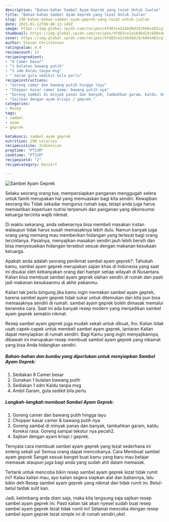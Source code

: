 ```yaml
---
description: "Bahan-bahan Sambel Ayam Geprek yang lezat Untuk Jualan"
title: "Bahan-bahan Sambel Ayam Geprek yang lezat Untuk Jualan"
slug: 196-bahan-bahan-sambel-ayam-geprek-yang-lezat-untuk-jualan
date: 2021-01-12T06:46:13.149Z
image: https://img-global.cpcdn.com/recipes/4fd83ce2a16d6d19/680x482cq70/sambel-ayam-geprek-foto-resep-utama.jpg
thumbnail: https://img-global.cpcdn.com/recipes/4fd83ce2a16d6d19/680x482cq70/sambel-ayam-geprek-foto-resep-utama.jpg
cover: https://img-global.cpcdn.com/recipes/4fd83ce2a16d6d19/680x482cq70/sambel-ayam-geprek-foto-resep-utama.jpg
author: Steven Christensen
ratingvalue: 4.4
reviewcount: 13
recipeingredient:
- "8 Camer besar"
- "1 bulatan bawang putih"
- "1 sdm Kaldu tanpa msg"
- " Garam gula sedikit bila perlu"
recipeinstructions:
- "Goreng camer dan bawang putih hingga layu"
- "Chopper kasar camer &amp; bawang putih nya"
- "Goreng sambal di minyak panas dan banyak, tambahkan garam, kaldu. Koreksi rasa. Goreng sampai tekstur nya pecah2."
- "Sajikan dengan ayam krispi / geprek."
categories:
- Resep
tags:
- sambel
- ayam
- geprek

katakunci: sambel ayam geprek 
nutrition: 290 calories
recipecuisine: Indonesian
preptime: "PT13M"
cooktime: "PT31M"
recipeyield: "2"
recipecategory: Dessert

---
```



![Sambel Ayam Geprek](https://img-global.cpcdn.com/recipes/4fd83ce2a16d6d19/680x482cq70/sambel-ayam-geprek-foto-resep-utama.jpg)

Selaku seorang orang tua, mempersiapkan panganan menggugah selera untuk famili merupakan hal yang memuaskan bagi kita sendiri. Kewajiban seorang ibu Tidak sekadar mengurus rumah saja, tetapi anda juga harus memastikan keperluan nutrisi terpenuhi dan panganan yang dikonsumsi keluarga tercinta wajib nikmat.

Di waktu  sekarang, anda sebenarnya bisa membeli masakan instan walaupun tidak harus susah memasaknya lebih dulu. Namun banyak juga orang yang memang mau memberikan hidangan yang terlezat bagi orang tercintanya. Pasalnya, menyajikan masakan sendiri jauh lebih bersih dan bisa menyesuaikan hidangan tersebut sesuai dengan makanan kesukaan keluarga. 



Apakah anda adalah seorang penikmat sambel ayam geprek?. Tahukah kamu, sambel ayam geprek merupakan sajian khas di Indonesia yang saat ini disukai oleh kebanyakan orang dari hampir setiap wilayah di Nusantara. Kalian bisa membuat sambel ayam geprek olahan sendiri di rumah dan pasti jadi makanan kesukaanmu di akhir pekanmu.

Kalian tak perlu bingung jika kamu ingin memakan sambel ayam geprek, karena sambel ayam geprek tidak sukar untuk ditemukan dan kita pun bisa memasaknya sendiri di rumah. sambel ayam geprek boleh dimasak memalui beraneka cara. Saat ini ada banyak resep modern yang menjadikan sambel ayam geprek semakin nikmat.

Resep sambel ayam geprek juga mudah sekali untuk dibuat, lho. Kalian tidak usah capek-capek untuk membeli sambel ayam geprek, lantaran Kalian dapat menyiapkan di rumah sendiri. Bagi Kamu yang ingin menyajikannya, dibawah ini merupakan resep membuat sambel ayam geprek yang nikamat yang bisa Anda hidangkan sendiri.

<!--inarticleads1-->

##### Bahan-bahan dan bumbu yang diperlukan untuk menyiapkan Sambel Ayam Geprek:

1. Sediakan 8 Camer besar
1. Gunakan 1 bulatan bawang putih
1. Sediakan 1 sdm Kaldu tanpa msg
1. Ambil  Garam, gula sedikit bila perlu




<!--inarticleads2-->

##### Langkah-langkah membuat Sambel Ayam Geprek:

1. Goreng camer dan bawang putih hingga layu
1. Chopper kasar camer &amp; bawang putih nya
1. Goreng sambal di minyak panas dan banyak, tambahkan garam, kaldu. Koreksi rasa. Goreng sampai tekstur nya pecah2.
1. Sajikan dengan ayam krispi / geprek.




Ternyata cara membuat sambel ayam geprek yang lezat sederhana ini enteng sekali ya! Semua orang dapat mencobanya. Cara Membuat sambel ayam geprek Sangat sesuai banget buat kamu yang baru mau belajar memasak ataupun juga bagi anda yang sudah ahli dalam memasak.

Tertarik untuk mencoba bikin resep sambel ayam geprek lezat tidak rumit ini? Kalau kalian mau, ayo kalian segera siapkan alat dan bahannya, lalu bikin deh Resep sambel ayam geprek yang nikmat dan tidak rumit ini. Betul-betul taidak sulit kan. 

Jadi, ketimbang anda diam saja, maka kita langsung saja sajikan resep sambel ayam geprek ini. Pasti kalian tak akan nyesel sudah buat resep sambel ayam geprek lezat tidak rumit ini! Selamat mencoba dengan resep sambel ayam geprek lezat simple ini di rumah sendiri,oke!.

